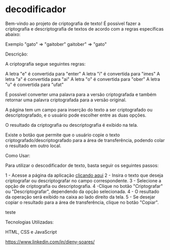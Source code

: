 # decodificador

Bem-vindo ao projeto de criptografia de texto!
É possivel fazer a criptografia e descriptografia de textos de acordo com a regras específicas abaixo:

Exemplo
"gato" => "gaitober"
gaitober" => "gato"

Descrição:

A criptografia segue seguintes regras:

A letra "e" é convertida para "enter"
A letra "i" é convertida para "imes"
A letra "a" é convertida para "ai"
A letra "o" é convertida para "ober"
A letra "u" é convertida para "ufat"

É possível converter uma palavra para a versão criptografada e também retornar uma palavra criptografada para a versão original.

A página tem um campo para inserção do texto a ser criptografado ou descriptografado, e o usuário pode escolher entre as duas opções.

O resultado da criptografia ou descriptografia é exibido na tela.

Existe o botão que permite que o usuário copie o texto criptografado/descriptografado para a área de transferência, podendo colar o resultado em outro local.

Como Usar:

Para utilizar o descodificador de texto, basta seguir os seguintes passos:

1 - Acesse a página da aplicação <a href="https://github.com/dyrj/decodificadorone">clicando aqui</a>
2 - Insira o texto que deseja criptografar ou descriptografar no campo correspondente.
3 - Selecione a opção de criptografia ou descriptografia.
4 -Clique no botão "Criptografar" ou "Descriptografar", dependendo da opção selecionada.
4 - O resultado da operação será exibido na caixa ao lado direito da tela.
5 - Se desejar copiar o resultado para a área de transferência, clique no botão "Copiar".

teste

Tecnologias Utilizadas:

HTML, CSS e JavaScript

https://www.linkedin.com/in/dieny-soares/
